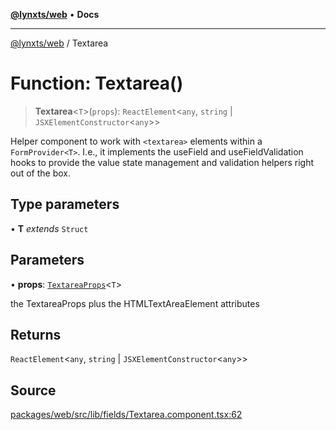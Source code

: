 [**@lynxts/web**](../README.md) • **Docs**

***

[@lynxts/web](../README.md) / Textarea

# Function: Textarea()

> **Textarea**\<`T`\>(`props`): `ReactElement`\<`any`, `string` \| `JSXElementConstructor`\<`any`\>\>

Helper component to work with `<textarea>` elements within a
`FormProvider<T>`. I.e., it implements the useField and
useFieldValidation hooks to provide the value state management and
validation helpers right out of the box.

## Type parameters

• **T** *extends* `Struct`

## Parameters

• **props**: [`TextareaProps`](../interfaces/TextareaProps.md)\<`T`\>

the TextareaProps plus the HTMLTextAreaElement attributes

## Returns

`ReactElement`\<`any`, `string` \| `JSXElementConstructor`\<`any`\>\>

## Source

[packages/web/src/lib/fields/Textarea.component.tsx:62](https://github.com/JoseLion/lynxts/blob/main/packages/web/src/lib/fields/Textarea.component.tsx#L62)
